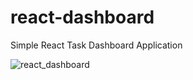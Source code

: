 # react-dashboard
Simple React Task Dashboard Application

![react_dashboard](https://cloud.githubusercontent.com/assets/2543566/16586918/e0b03142-42d0-11e6-9b56-6125fef62b84.gif)
